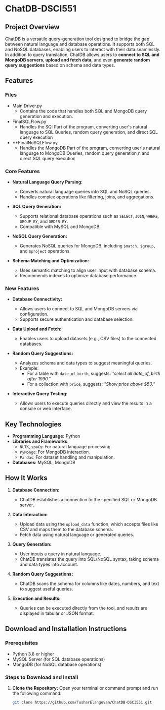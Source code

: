 # ChatDB-DSCI551

## Project Overview
ChatDB is a versatile query-generation tool designed to bridge the gap between natural language and database operations. It supports both SQL and NoSQL databases, enabling users to interact with their data seamlessly. In addition to query translation, ChatDB allows users to **connect to SQL and MongoDB servers**, **upload and fetch data**, and even **generate random query suggestions** based on schema and data types.

## Features

### Files
- Main Driver.py
  - Contains the code that handles both SQL and MongoDB query generation and execution.
- FinalSQLFlow.py
  - Handles the SQl Part of the program, converting user's natural language to SQL Queries, random query       generation, and direct SQL query execution
- **FinalNoSQLFlow.py
  - Handles the MongoDB Part of the program, converting user's natural language to MongoDB Queries, random     query generation,n and direct SQL query execution

### Core Features
- **Natural Language Query Parsing:**
  - Converts natural language queries into SQL and NoSQL queries.
  - Handles complex operations like filtering, joins, and aggregations.

- **SQL Query Generation:**
  - Supports relational database operations such as `SELECT`, `JOIN`, `WHERE`, `GROUP BY`, and `ORDER BY.`
  - Compatible with MySQL and MongoDB.

- **NoSQL Query Generation:**
  - Generates NoSQL queries for MongoDB, including `$match,` `$group,` and `$project` operations.

- **Schema Matching and Optimization:**
  - Uses semantic matching to align user input with database schema.
  - Recommends indexes to optimize database performance.

### New Features
- **Database Connectivity:**
  - Allows users to connect to SQL and MongoDB servers via configuration.
  - Supports secure authentication and database selection.

- **Data Upload and Fetch:**
  - Enables users to upload datasets (e.g., CSV files) to the connected databases.

- **Random Query Suggestions:**
  - Analyzes schema and data types to suggest meaningful queries.
  - Example:
    - For a table with `date_of_birth`, suggests: *"select all date_of_birth after 1990."*
    - For a collection with `price`, suggests: *"Show price above $50."*

- **Interactive Query Testing:**
  - Allows users to execute queries directly and view the results in a console or web interface.

## Key Technologies
- **Programming Language:** Python
- **Libraries and Frameworks:**
  - `NLTK`, `spaCy`: For natural language processing.
  - `PyMongo`: For MongoDB interaction.
  - `Pandas`: For dataset handling and manipulation.
- **Databases:** MySQL, MongoDB

## How It Works

1. **Database Connection:**
   - ChatDB establishes a connection to the specified SQL or MongoDB server.

2. **Data Interaction:**
   - Upload data using the `upload_data` function, which accepts files like CSV and maps them to the database schema.
   - Fetch data using natural language or generated queries.

3. **Query Generation:**
   - User inputs a query in natural language.
   - ChatDB translates the query into SQL/NoSQL syntax, taking schema and data types into account.

4. **Random Query Suggestions:**
   - ChatDB scans the schema for columns like dates, numbers, and text to suggest useful queries.

5. **Execution and Results:**
   - Queries can be executed directly from the tool, and results are displayed in tabular or JSON format.

## Download and Installation Instructions

### Prerequisites
- Python 3.8 or higher
- MySQL Server (for SQL database operations)
- MongoDB (for NoSQL database operations)

### Steps to Download and Install

1. **Clone the Repository:**
   Open your terminal or command prompt and run the following command:
   ```bash
   git clone https://github.com/TusharElangovan/ChatDB-DSCI551.git
   
